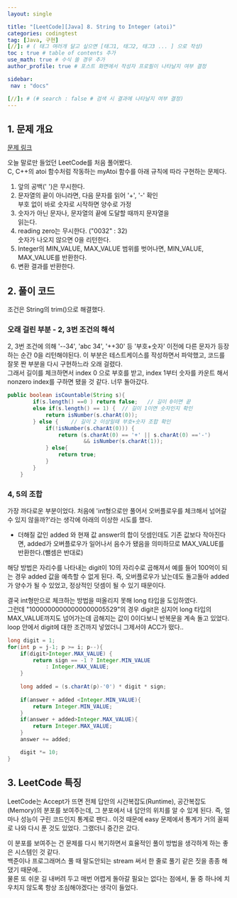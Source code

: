 ```yaml
---
layout: single

title: "[LeetCode][Java] 8. String to Integer (atoi)"
categories: codingtest
tag: [Java, 구현]
[//]: # ( 태그 여러개 달고 싶으면 [태그1, 태그2, 태그3 ... ] 으로 작성)
toc : true # table of contents 추가
use_math: true # 수식 쓸 경우 추가
author_profile: true # 포스트 화면에서 작성자 프로필이 나타날지 여부 결정

sidebar:
 nav : "docs"

[//]: # (# search : false # 검색 시 결과에 나타날지 여부 결정)
---
```


## 1. 문제 개요

[문제 링크](https://leetcode.com/problems/string-to-integer-atoi/) <br/>

오늘 말로만 들었던 LeetCode를 처음 풀어봤다.<br/>
C, C++의 atoi 함수처럼 작동하는 myAtoi 함수를 아래 규칙에 따라 구현하는 문제다.<br/>

1. 앞의 공백(' ')은 무시한다.
2. 문자열의 끝이 아니라면, 다음 문자를 읽어 '+', '-' 확인
<br/> 부호 없이 바로 숫자로 시작하면 양수로 가정
3. 숫자가 아닌 문자나, 문자열의 끝에 도달할 때까지 문자열을     
   읽는다.<br/>
4. reading zero는 무시한다. ("0032" : 32)<br/> 
   숫자가 나오지 않으면 0을 리턴한다.
5. Integer의 MIN_VALUE, MAX_VALUE 범위를 벗어나면, MIN_VALUE, MAX_VALUE를 반환한다.
6. 변환 결과를 반환한다.


## 2. 풀이 코드

조건은 String의 trim()으로 해결했다.

### 오래 걸린 부분 - 2, 3번 조건의 해석

2, 3번 조건에 의해 '--34', 'abc 34', '++30' 등 '부호+숫자' 이전에 다른 문자가 등장하는 순간 0을 리턴해야된다. 이 부분은 테스트케이스를 작성하면서 파악했고, 코드를 잘못 짠 부분을 다시 구현하느라 오래 걸렸다.  
그래서 길이를 체크하면서 index 0 으로 부호를 받고, index 1부터 숫자를 카운트 해서 nonzero index를 구하면 됐을 것 같다. 너무 돌아갔다.

```java
public boolean isCountable(String s){
        if(s.length() ==0 ) return false;   // 길이 0이면 끝
        else if(s.length() == 1) {  // 길이 1이면 숫자인지 확인
            return isNumber(s.charAt(0)); 
        } else {    // 길이 2 이상일때 부호+숫자 조합 확인
            if(!isNumber(s.charAt(0))) {
                return (s.charAt(0) == '+' || s.charAt(0) =='-') 
                        && isNumber(s.charAt(1));
            } else{
                return true;
            }
        }
    }

```

### 4, 5의 조합

가장 까다로운 부분이었다. 처음에 'int형으로만 풀어서 오버플로우를 체크해서 넘어갈 수 있지 않을까?'라는 생각에 아래의 이상한 시도를 했다.<br/>

- 더해질 값인 added 와 현재 값 answer의 합이 덧셈인데도 기존 값보다 작아진다면, added가 오버플로우가 일어나서 음수가 됐음을 의미하므로 MAX_VALUE를 반환한다.(뺄셈은 반대로) 

해당 방법은 자리수를 나타내는 digit이 10의 자리수로 곱해져서 예를 들어 100억이 되는 경우 added 값을 예측할 수 없게 된다. 즉, 오버플로우가 났는데도 돌고돌아 added가 양수가 될 수 있었고, 정상적인 덧셈이 될 수 있기 때문이다.

결국 int형만으로 체크하는 방법을 떠올리지 못해 long 타입을 도입하였다.<br/>
그런데 "10000000000000000005529"의 경우 digit은 심지어 long 타입의 MAX_VALUE까지도 넘어가는데 곱해지는 값이 0이다보니 반복문을 계속 돌고 있었다. loop 안에서 digit에 대한 조건까지 넣었더니 그제서야 ACC가 떴다..

``` java
long digit = 1;
for(int p = j-1; p >= i; p--){
    if(digit>Integer.MAX_VALUE) {
        return sign == -1 ? Integer.MIN_VALUE
            : Integer.MAX_VALUE;
    }
            
    long added = (s.charAt(p)-'0') * digit * sign;
            
    if(answer + added <Integer.MIN_VALUE){
        return Integer.MIN_VALUE;
    }
    if(answer + added>Integer.MAX_VALUE){
        return Integer.MAX_VALUE;
    }
    answer += added;

    digit *= 10;
}
```

## 3. LeetCode 특징

LeetCode는 Accept가 뜨면 전체 답안의 시간복잡도(Runtime), 공간복잡도(Memory)의 분포를 보여주는데, 그 분포에서 내 답안의 위치를 알 수 있게 된다. 즉, 얼마나 성능이 구린 코드인지 통계로 팬다.. 이것 때문에 easy 문제에서 통계가 거의 꼴찌로 나와 다시 푼 것도 있었다. 그랬더니 중간은 갔다.

이 분포를 보여주는 건 문제를 다시 복기하면서 효율적인 풀이 방법을 생각하게 하는 좋은 시스템인 것 같다.<br/> 
백준이나 프로그래머스 풀 때 말도안되는 stream 써서 한 줄로 풀기 같은 짓을 종종 해댔기 때문에..<br/>
물론 또 쉬운 길 내버려 두고 매번 어렵게 돌아갈 필요는 없다는 점에서, 둘 중 하나에 치우치지 않도록 항상 조심해야겠다는 생각이 들었다.